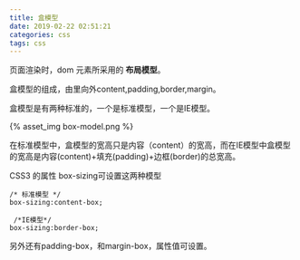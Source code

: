 ```yaml
---
title: 盒模型
date: 2019-02-22 02:51:21
categories: css
tags: css
---
```

页面渲染时，dom 元素所采用的 **布局模型**。

盒模型的组成，由里向外content,padding,border,margin。

盒模型是有两种标准的，一个是标准模型，一个是IE模型。

{% asset_img box-model.png %}

在标准模型中，盒模型的宽高只是内容（content）的宽高，而在IE模型中盒模型的宽高是内容(content)+填充(padding)+边框(border)的总宽高。

CSS3 的属性 box-sizing可设置这两种模型

```
/* 标准模型 */
box-sizing:content-box;

 /*IE模型*/
box-sizing:border-box;
```

另外还有padding-box，和margin-box，属性值可设置。
